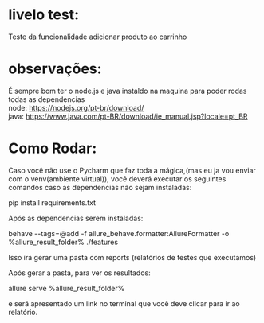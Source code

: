 # livelo test:
Teste da funcionalidade adicionar produto ao carrinho

# observações:
É sempre bom ter o node.js e java instaldo na maquina para poder rodas todas as dependencias  
node:  https://nodejs.org/pt-br/download/   
java:  https://www.java.com/pt-BR/download/ie_manual.jsp?locale=pt_BR

# Como Rodar:

Caso você não use o Pycharm que faz toda a mágica,(mas eu ja vou enviar com o venv(ambiente virtual)),
você deverá executar os seguintes comandos caso as dependencias não sejam instaladas:

pip install requirements.txt

Após as dependencias serem instaladas:

behave --tags=@add -f allure_behave.formatter:AllureFormatter -o %allure_result_folder% ./features

Isso irá gerar uma pasta com reports (relatórios de testes que executamos)

Após gerar a pasta, para ver os resultados: 

allure serve %allure_result_folder%

e será apresentado um link no terminal que você deve clicar para ir ao relatório.


